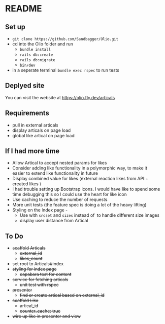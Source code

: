 # README


## Set up 
* `git clone https://github.com/Sandbagger/Olio.git`
* cd into the Olio folder and run 
  * `bundle install`
  * `rails db:create`
  * `rails db:migrate`
  * `bin/dev`
* in a seperate terminal `bundle exec rspec` to run tests 

## Deplyed site
You can visit the website at https://olio.fly.dev/articals

## Requirements 
* pull in external articals
* display articals on page load
* global like artical on page load

## If I had more time 
* Allow Artical to accept nested params for likes
* Consider adding like functionality in a polymorphic way, to make it easier to extend like functionality in future
* Display combined value for likes (external reaction likes from API + created likes )  
* I had trouble setting up Bootstrap icons. I would have like to spend some time debugging this so I could use the heart for like icon
* Use caching to reduce the number of requests
* More unit tests (the feature spec is doing a lot of the heavy lifting)  
* Styling on the Index page - 
  * Use <picture> with `srcset` and `sizes` instead of <img> to handle different size images
  * display user distance from Artical      

## To Do
* ~~scaffold Articals~~
  * ~~external_id~~
  * ~~likes_count~~
* ~~set root to Articals#index~~
* ~~styling for index page~~ 
  * ~~capabara test for content~~ 
* ~~service for fetching articals~~
  - ~~unit test with rspec~~
* ~~presenter~~
  * ~~find or create artical based on external_id~~
* ~~scaffold Like~~
  * ~~artical_id~~
  * ~~counter_cache: true~~ 
* ~~wire up like in presenter and view~~


